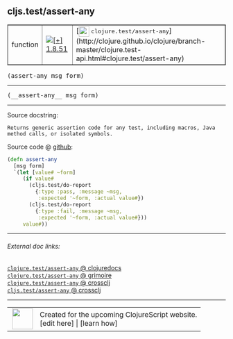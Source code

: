 ## cljs.test/assert-any



 <table border="1">
<tr>
<td>function</td>
<td><a href="https://github.com/cljsinfo/cljs-api-docs/tree/1.8.51"><img valign="middle" alt="[+] 1.8.51" title="Added in 1.8.51" src="https://img.shields.io/badge/+-1.8.51-lightgrey.svg"></a> </td>
<td>
[<img height="24px" valign="middle" src="http://i.imgur.com/1GjPKvB.png"> <samp>clojure.test/assert-any</samp>](http://clojure.github.io/clojure/branch-master/clojure.test-api.html#clojure.test/assert-any)
</td>
</tr>
</table>

<samp>(assert-any msg form)</samp><br>

---

 <samp>
(__assert-any__ msg form)<br>
</samp>

---





Source docstring:

```
Returns generic assertion code for any test, including macros, Java
method calls, or isolated symbols.
```


Source code @ [github]():

```clj
(defn assert-any
  [msg form]
  `(let [value# ~form]
     (if value#
       (cljs.test/do-report
         {:type :pass, :message ~msg,
          :expected '~form, :actual value#})
       (cljs.test/do-report
         {:type :fail, :message ~msg,
          :expected '~form, :actual value#}))
     value#))
```

<!--
Repo - tag - source tree - lines:

 <pre>

</pre>

-->

---



###### External doc links:

[`clojure.test/assert-any` @ clojuredocs](http://clojuredocs.org/clojure.test/assert-any)<br>
[`clojure.test/assert-any` @ grimoire](http://conj.io/store/v1/org.clojure/clojure/1.7.0-beta3/clj/clojure.test/assert-any/)<br>
[`clojure.test/assert-any` @ crossclj](http://crossclj.info/fun/clojure.test/assert-any.html)<br>
[`cljs.test/assert-any` @ crossclj](http://crossclj.info/fun/cljs.test/assert-any.html)<br>

---

 <table>
<tr><td>
<img valign="middle" align="right" width="48px" src="http://i.imgur.com/Hi20huC.png">
</td><td>
Created for the upcoming ClojureScript website.<br>
[edit here] | [learn how]
</td></tr></table>

[edit here]:https://github.com/cljsinfo/cljs-api-docs/blob/master/cljsdoc/cljs.test/assert-any.cljsdoc
[learn how]:https://github.com/cljsinfo/cljs-api-docs/wiki/cljsdoc-files

<!--

This information was too distracting to show to readers, but I'll leave it
commented here since it is helpful to:

- pretty-print the data used to generate this document
- and show how to retrieve that data



The API data for this symbol:

```clj
{:ns "cljs.test",
 :name "assert-any",
 :signature ["[msg form]"],
 :name-encode "assert-any",
 :history [["+" "1.8.51"]],
 :type "function",
 :clj-equiv {:full-name "clojure.test/assert-any",
             :url "http://clojure.github.io/clojure/branch-master/clojure.test-api.html#clojure.test/assert-any"},
 :full-name-encode "cljs.test/assert-any",
 :source {:code "(defn assert-any\n  [msg form]\n  `(let [value# ~form]\n     (if value#\n       (cljs.test/do-report\n         {:type :pass, :message ~msg,\n          :expected '~form, :actual value#})\n       (cljs.test/do-report\n         {:type :fail, :message ~msg,\n          :expected '~form, :actual value#}))\n     value#))",
          :title "Source code",
          :repo "clojurescript",
          :tag "r1.9.36",
          :filename "src/main/cljs/cljs/test.cljc",
          :lines [45 57],
          :url "https://github.com/clojure/clojurescript/blob/r1.9.36/src/main/cljs/cljs/test.cljc#L45-L57"},
 :usage ["(assert-any msg form)"],
 :full-name "cljs.test/assert-any",
 :docstring "Returns generic assertion code for any test, including macros, Java\nmethod calls, or isolated symbols.",
 :cljsdoc-url "https://github.com/cljsinfo/cljs-api-docs/blob/master/cljsdoc/cljs.test/assert-any.cljsdoc"}

```

Retrieve the API data for this symbol:

```clj
;; from Clojure REPL
(require '[clojure.edn :as edn])
(-> (slurp "https://raw.githubusercontent.com/cljsinfo/cljs-api-docs/catalog/cljs-api.edn")
    (edn/read-string)
    (get-in [:symbols "cljs.test/assert-any"]))
```

-->
